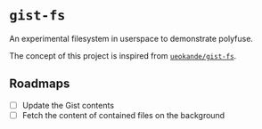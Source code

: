 # `gist-fs`

An experimental filesystem in userspace to demonstrate polyfuse.

The concept of this project is inspired from [`ueokande/gist-fs`](https://github.com/ueokande/gist-fs).

## Roadmaps

- [ ] Update the Gist contents
- [ ] Fetch the content of contained files on the background
